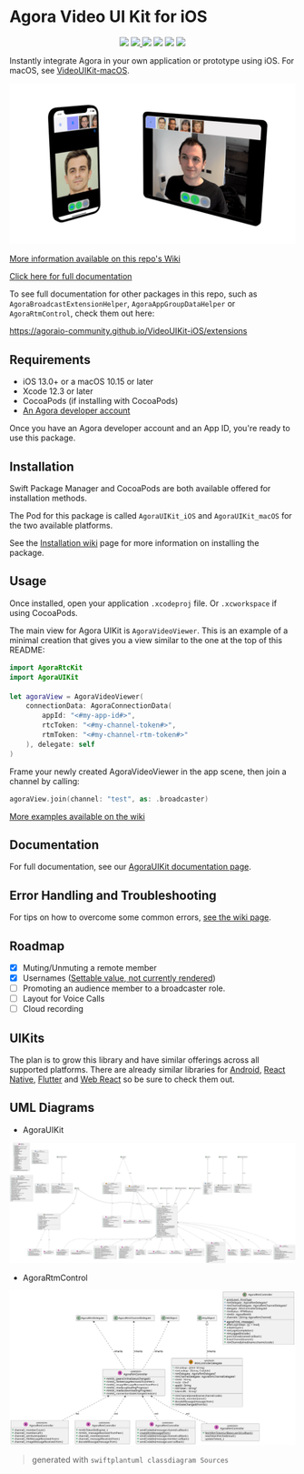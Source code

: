 # Agora Video UI Kit for iOS

<p align="center">
    <img src="https://github.com/AgoraIO-Community/VideoUIKit-iOS/actions/workflows/swift-build-lint.yml/badge.svg"/>
    <a href="https://agoraio-community.github.io/VideoUIKit-iOS/documentation/agorauikit">
        <img src="https://github.com/AgoraIO-Community/VideoUIKit-iOS/actions/workflows/deploy_docs.yml/badge.svg"/>
    </a>
    <img src="https://img.shields.io/badge/platform-iOS-lightgrey"/>
    <img src="https://img.shields.io/github/v/release/AgoraIO-Community/VideoUIKit-iOS?color=orange&label=Stable%20Release&logo=swift"/>
    <img src="https://img.shields.io/cocoapods/v/AgoraUIKit_iOS?label=Pre-release"/>
    <a href="https://www.agora.io/en/join-slack/">
        <img src="https://img.shields.io/badge/slack-@RTE%20Dev-blue.svg?logo=slack">
    </a>
</p>

Instantly integrate Agora in your own application or prototype using iOS. For macOS, see [VideoUIKit-macOS](https://github.com/AgoraIO-Community/VideoUIKit-macOS).

<p align="center">
  <img src="https://github.com/AgoraIO-Community/VideoUIKit-iOS/raw/main/media/agora-uikit-banner.png"/>
</p>

[More information available on this repo's Wiki](https://github.com/AgoraIO-Community/VideoUIKit-iOS/wiki)

[Click here for full documentation](https://agoraio-community.github.io/VideoUIKit-iOS/documentation/agorauikit/)

To see full documentation for other packages in this repo, such as `AgoraBroadcastExtensionHelper`, `AgoraAppGroupDataHelper` or `AgoraRtmControl`, check them out here:

https://agoraio-community.github.io/VideoUIKit-iOS/extensions

## Requirements

- iOS 13.0+ or a macOS 10.15 or later
- Xcode 12.3 or later
- CocoaPods (if installing with CocoaPods)
- [An Agora developer account](https://www.agora.io/en/blog/how-to-get-started-with-agora?utm_source=github&utm_repo=agora-ios-uikit)

Once you have an Agora developer account and an App ID, you're ready to use this package.

## Installation

Swift Package Manager and CocoaPods are both available offered for installation methods.

The Pod for this package is called `AgoraUIKit_iOS` and `AgoraUIKit_macOS` for the two available platforms.

See the [Installation wiki](https://github.com/AgoraIO-Community/VideoUIKit-iOS/wiki/Installation) page for more information on installing the package.

## Usage

Once installed, open your application `.xcodeproj` file. Or `.xcworkspace` if using CocoaPods.

The main view for Agora UIKit is `AgoraVideoViewer`. This is an example of a minimal creation that gives you a view similar to the one at the top of this README:

```swift
import AgoraRtcKit
import AgoraUIKit

let agoraView = AgoraVideoViewer(
    connectionData: AgoraConnectionData(
        appId: "<#my-app-id#>",
        rtcToken: "<#my-channel-token#>",
        rtmToken: "<#my-channel-rtm-token#>"
    ), delegate: self
)
```

Frame your newly created AgoraVideoViewer in the app scene, then join a channel by calling:

```swift
agoraView.join(channel: "test", as: .broadcaster)
```

[More examples available on the wiki](https://github.com/AgoraIO-Community/VideoUIKit-iOS/wiki/Examples)

## Documentation

For full documentation, see our [AgoraUIKit documentation page](https://agoraio-community.github.io/VideoUIKit-iOS/documentation/agorauikit/).

## Error Handling and Troubleshooting

For tips on how to overcome some common errors, [see the wiki page](https://github.com/AgoraIO-Community/VideoUIKit-iOS/wiki/Error-Handling-and-Troubleshooting).

## Roadmap

- [x] Muting/Unmuting a remote member
- [x] Usernames ([Settable value, not currently rendered](https://agoraio-community.github.io/VideoUIKit-iOS/documentation/agorauikit/agoraconnectiondata/username))
- [ ] Promoting an audience member to a broadcaster role.
- [ ] Layout for Voice Calls
- [ ] Cloud recording

## UIKits

The plan is to grow this library and have similar offerings across all supported platforms. There are already similar libraries for [Android](https://github.com/AgoraIO-Community/VideoUIKit-Android), [React Native](https://github.com/AgoraIO-Community/VideoUIKit-ReactNative), [Flutter](https://github.com/AgoraIO-Community/VideoUIKit-Flutter) and [Web React](https://github.com/AgoraIO-Community/VideoUIKit-Web-React) so be sure to check them out.

## UML Diagrams

- AgoraUIKit

<p align="center">
    <img src="media/uml_agorauikit.svg" alt="UML of AgoraUIKit"/>
</p>

- AgoraRtmControl

<p align="center">
    <img src="media/uml_agorartmcontrol.svg" alt="UML of AgoraRtmControl"/>
</p>

> generated with `swiftplantuml classdiagram Sources`
